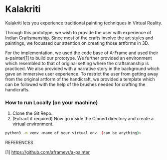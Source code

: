# Kalakriti
Kalakriti lets you experience traditional painting techniques in Virtual Reality.

Through this prototype, we wish to provide the user with experience of Indian Craftsmanship. Since most of the crafts involve the art styles and paintings, we focussed our attention on creating those artforms in 3D. 

For the implementation, we used the code base of A-Frame and used their a-painter[1] to build our prototype. We further provided an environment which resembled to that of original setting where the craftsmanship is practiced. We also provided with a narrative story in the background which gave an immersive user experience. To restrict the user from getting away from the original artform of the handicraft, we provided a template which can be followed with the help of the brushes needed for crafting the handicrafts.

### How to run Locally (on your machine)
1. Clone the Git Repo.
2. (Extract if required) Now go inside the Cloned directory and create a virtual environment.
```bash
python3 -m venv <name of your virtual env. (can be anything)>
```

REFERENCES

[1] https://github.com/aframevr/a-painter
